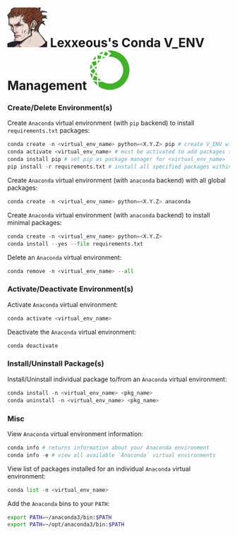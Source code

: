 <!-- Conda V_ENV Reference.md  -->

# <img src="../.pics/Lexxeous/lexx_headshot_clear.png" width="90"/> Lexxeous's Conda V_ENV Management <img src="../.pics/Python/conda_logo.png" width="90"/>

### Create/Delete Environment(s)

Create `Anaconda` virtual environment (with `pip` backend) to install `requirements.txt` packages:

```python
conda create -n <virtual_env_name> python=<X.Y.Z> pip # create V_ENV with pip backend
conda activate <virtual_env_name> # must be activated to add packages to virtual environment with pip backend
conda install pip # set pip as package manager for <virtual_env_name>
pip install -r requirements.txt # install all specified packages within "requirements.txt" for <virtual_env_name>
```

Create `Anaconda` virtual environment (with `anaconda` backend) with all global packages:

```python
conda create -n <virtual_env_name> python=<X.Y.Z> anaconda
```

Create `Anaconda` virtual environment (with `anaconda` backend) to install minimal packages:

```python
conda create -n <virtual_env_name> python=<X.Y.Z>
conda install --yes --file requirements.txt
```

Delete an `Anaconda` virtual environment:
```python
conda remove -n <virtual_env_name> --all
```

### Activate/Deactivate Environment(s)

Activate `Anaconda` virtual environment:
```python
conda activate <virtual_env_name>
```

Deactivate the `Anaconda` virtual environment:
```python
conda deactivate
```

### Install/Uninstall Package(s)

Install/Uninstall individual package to/from an `Anaconda` virtual environment:
```python
conda install -n <virtual_env_name> <pkg_name>
conda uninstall -n <virtual_env_name> <pkg_name>
```

### Misc

View `Anaconda` virtual environment information:
```python
conda info # returns information about your Anaconda environment
conda info -e # view all available `Anaconda` virtual environments
```

View list of packages installed for an individual `Anaconda` virtual environment:
```python
conda list -n <virtual_env_name>
```

Add the `Anaconda` bins to your `PATH`:
```bash
export PATH=~/anaconda3/bin:$PATH
export PATH=~/opt/anaconda3/bin:$PATH
```